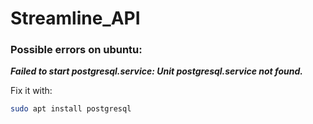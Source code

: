 # Streamline_API

### Possible errors on ubuntu:
<strong><em>Failed to start postgresql.service: Unit postgresql.service not found.</em></strong>

Fix it with:
```bash
sudo apt install postgresql
```
